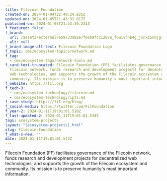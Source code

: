 ```yaml
---
title: Filecoin Foundation
created-on: 2024-01-04T22:40:24.825Z
updated-on: 2024-01-05T21:43:31.817Z
published-on: 2024-01-05T21:43:39.231Z
f_featured: false
f_brand:
  url: /assets/external/659733d82e7f66b9fcc1207e_f6wivrnb4g_jcnxz5nbjgibuwdr2lejvhqh4hpyebuc.svg
  alt: null
f_brand-image-alt-text: Filecoin Foundation Logo
f_topic: cms/ecosystem-topics/network.md
f_tag:
  - cms/ecosystem-tags/network-tools.md
f_card-text-truncated: Filecoin Foundation (FF) facilitates governance of the
  Filecoin network, funds research and development projects for decentralized
  web technologies, and supports the growth of the Filecoin ecosystem and
  community. Its mission is to preserve humanity's most important information.
f_website: https://fil.org
f_tech-3:
  - cms/ecosystem-technology/filecoin.md
  - cms/ecosystem-technology/ipfs.md
f_case-study: https://fil.org/blog/
f_social-media: https://twitter.com/FilFoundation
f_year-2: 2024-01-11T19:01:01.518Z
f_last-updated-2: 2024-01-11T19:01:01.534Z
tags: ecosystem-projects
layout: "[ecosystem-projects].html"
slug: filecoin-foundation
f_what-s-new: ""
date: 2024-01-11T19:01:01.544Z
---
```


Filecoin Foundation (FF) facilitates governance of the Filecoin network, funds research and development projects for decentralized web technologies, and supports the growth of the Filecoin ecosystem and community. Its mission is to preserve humanity's most important information.
